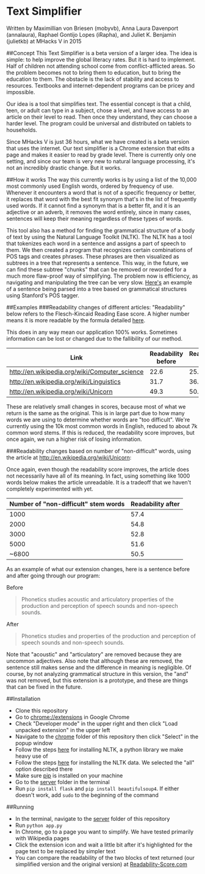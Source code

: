# Text Simplifier
Written by Maximillian von Briesen (mobyvb), Anna Laura Davenport (annalaura), Raphael Gontijo Lopes (iRapha), and Juliet K. Benjamin (julietkb) at MHacks V in 2015

##Concept
This Text Simplifier is a beta version of a larger idea. The idea is simple: to help improve the global literacy rates. But it is hard to implement. Half of children not attending school come from conflict-afflicted areas. So the problem becomes not to bring them to education, but to bring the education to them. The obstacle is the lack of stability and access to resources. Textbooks and internet-dependent programs can be pricey and impossible.

Our idea is a tool that simplifies text. The essential concept is that a child, teen, or adult can type in a subject, chose a level, and have access to an article on their level to read. Then once they understand, they can choose a harder level. The program could be universal and distributed on tablets to households.

Since MHacks V is just 36 hours, what we have created is a beta version that uses the internet. Our text simplifier is a Chrome extension that edits a page and makes it easier to read by grade level. There is currently only one setting, and since our team is very new to natural language processing, it's not an incredibly drastic change. But it works.

##How it works
The way this currently works is by using a list of the 10,000 most commonly used English words, ordered by frequency of use. Whenever it encounters a word that is not of a specific frequency or better, it replaces that word with the best fit synonym that's in the list of frequently used words. If it cannot find a synonym that is a better fit, and it is an adjective or an adverb, it removes the word entirely, since in many cases, sentences will keep their meaning regardless of these types of words.

This tool also has a method for finding the grammatical structure of a body of text by using the Natural Language Toolkit (NLTK). The NLTK has a tool that tokenizes each word in a sentence and assigns a part of speech to them. We then created a program that recognizes certain combinations of POS tags and creates phrases. These phrases are then visualized as subtrees in a tree that represents a sentence. This way, in the future, we can find these subtree "chunks" that can be removed or reworded for a much more flaw-proof way of simplifying. The problem now is efficiency, as navigating and manipulating the tree can be very slow. [Here's](https://raw.githubusercontent.com/RobertoTakesMHacks/TextSimplifier/master/TreeStanfordPOS.png) an example of a sentence being parsed into a tree based on grammatical structures using Stanford's POS tagger.

##Examples
###Readability changes of different articles:
"Readability" below refers to the Flesch-Kincaid Reading Ease score. A higher number means it is more readable by the formula detailed [here](http://en.wikipedia.org/wiki/Flesch%E2%80%93Kincaid_readability_tests#Flesch_Reading_Ease).

This does in any way mean our application 100% works. Sometimes information can be lost or changed due to the fallibility of our method.

| Link | Readability before | Readability after |
| ---- | ------------------ | ----------------- |
| http://en.wikipedia.org/wiki/Computer_science | 22.6 | 25.7 |
| http://en.wikipedia.org/wiki/Linguistics | 31.7 | 36.8 |
| http://en.wikipedia.org/wiki/Unicorn | 49.3 | 50.5 |

These are relatively small changes in scores, because most of what we return is the same as the original. This is in large part due to how many words we are using to determine whether words are "too difficult". We're currently using the 10k most common words in English, reduced to about 7k common word stems. If this is reduced, the readability score improves, but once again, we run a higher risk of losing information.

###Readability changes based on number of "non-difficult" words, using the article at http://en.wikipedia.org/wiki/Unicorn:

Once again, even though the readability score improves, the article does not necessarily have all of its meaning. In fact, using something like 1000 words below makes the article unreadable. It is a tradeoff that we haven't completely experimented with yet.

| Number of "non-difficult" stem words | Readability after |
| --- | --- |
| 1000 | 57.4 |
| 2000 | 54.8 |
| 3000 | 52.8 |
| 5000 | 51.6 |
| ~6800 | 50.5 |

As an example of what our extension changes, here is a sentence before and after going through our program:

Before
> Phonetics studies acoustic and articulatory properties of the production and perception of speech sounds and non-speech sounds.

After
>Phonetics studies and properties of the production and perception of speech sounds and non-speech sounds.

Note that "acoustic" and "articulatory" are removed because they are uncommon adjectives. Also note that although these are removed, the sentence still makes sense and the difference in meaning is negligible. Of course, by not analyzing grammatical structure in this version, the "and" was not removed, but this extension is a prototype, and these are things that can be fixed in the future.

##Installation
* Clone this repository
* Go to [chrome://extensions](chrome://extensions) in Google Chrome
* Check "Developer mode" in the upper right and then click "Load unpacked extension" in the upper left
* Navigate to the [chrome](/chrome) folder of this repository then click "Select" in the popup window
* Follow the steps [here](http://www.nltk.org/install.html) for installing NLTK, a python library we make heavy use of
* Follow the steps [here](http://www.nltk.org/data.html) for installing the NLTK data. We selected the "all" option described there
* Make sure [pip](https://pypi.python.org/pypi/pip) is installed on your machine
* Go to the [server](/server) folder in the terminal
* Run `pip install flask` and `pip install beautifulsoup4`. If either doesn't work, add `sudo` to the beginning of the command

##Running
* In the terminal, navigate to the [server](/server) folder of this repository
* Run `python app.py`
* In Chrome, go to a page you want to simplify. We have tested primarily with Wikipedia pages
* Click the extension icon and wait a little bit after it's highlighted for the page text to be replaced by simpler text
* You can compare the readability of the two blocks of text returned (our simplified version and the original version) at [Readability-Score.com](https://readability-score.com/)
